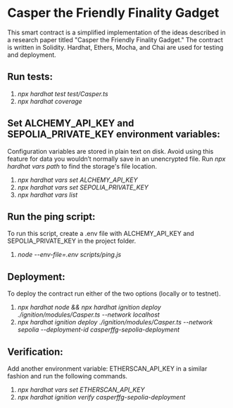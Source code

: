 # Casper the Friendly Finality Gadget

This smart contract is a simplified implementation of the ideas described in a research paper titled "Casper the Friendly Finality Gadget."
The contract is written in Solidity. Hardhat, Ethers, Mocha, and Chai are used for testing and deployment.

## Run tests:

1. *npx hardhat test test/Casper.ts*
2. *npx hardhat coverage*

## Set ALCHEMY_API_KEY and SEPOLIA_PRIVATE_KEY environment variables:

Configuration variables are stored in plain text on disk. Avoid using this feature for data you wouldn’t normally save in an unencrypted file. Run *npx hardhat vars path* to find the storage's file location.
1. *npx hardhat vars set ALCHEMY_API_KEY*
2. *npx hardhat vars set SEPOLIA_PRIVATE_KEY*
3. *npx hardhat vars list*

## Run the ping script:

To run this script, create a .env file with ALCHEMY_API_KEY and SEPOLIA_PRIVATE_KEY in the project folder.
1. *node --env-file=.env scripts/ping.js*

## Deployment:

To deploy the contract run either of the two options (locally or to testnet).
1. *npx hardhat node && npx hardhat ignition deploy ./ignition/modules/Casper.ts --network localhost*
2. *npx hardhat ignition deploy ./ignition/modules/Casper.ts --network sepolia --deployment-id casperffg-sepolia-deployment*

## Verification:

Add another environment variable: ETHERSCAN_API_KEY in a similar fashion and run the following commands.
1. *npx hardhat vars set ETHERSCAN_API_KEY*
2. *npx hardhat ignition verify casperffg-sepolia-deployment*